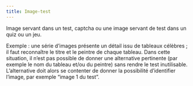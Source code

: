 ```yaml
---
title: Image-test
---
```


Image servant dans un test, captcha ou une image servant de test dans un quiz ou un jeu. 

Exemple : une série d’images présente un détail issu de tableaux célèbres ; il faut reconnaître le titre et le peintre de chaque tableau. Dans cette situation, il n’est pas possible de donner une alternative pertinente (par exemple le nom du tableau et/ou du peintre) sans rendre le test inutilisable. L’alternative doit alors se contenter de donner la possibilité d’identifier l’image, par exemple “image 1 du test”.
